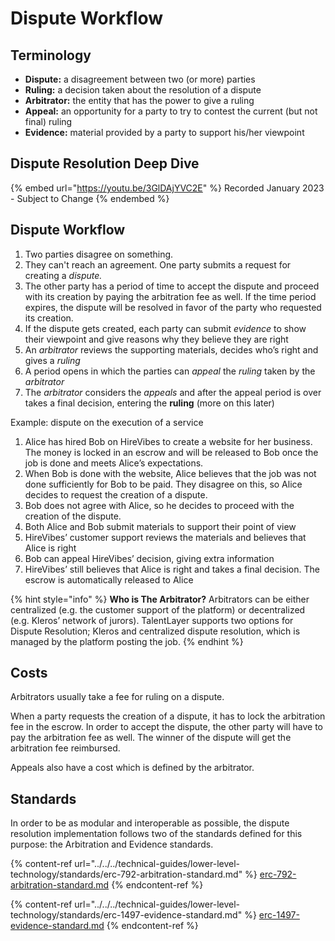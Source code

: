 # Dispute Workflow

## Terminology

* **Dispute:** a disagreement between two (or more) parties
* **Ruling:** a decision taken about the resolution of a dispute
* **Arbitrator:** the entity that has the power to give a ruling
* **Appeal:** an opportunity for a party to try to contest the current (but not final) ruling
* **Evidence:** material provided by a party to support his/her viewpoint

## Dispute Resolution Deep Dive

{% embed url="https://youtu.be/3GlDAjYVC2E" %}
Recorded January 2023 - Subject to Change
{% endembed %}

## Dispute Workflow

1. Two parties disagree on something.
2. They can't reach an agreement. One party submits a request for creating a _dispute._
3. The other party has a period of time to accept the dispute and proceed with its creation by paying the arbitration fee as well. If the time period expires, the dispute will be resolved in favor of the party who requested its creation.
4. If the dispute gets created, each party can submit _evidence_ to show their viewpoint and give reasons why they believe they are right
5. An _arbitrator_ reviews the supporting materials, decides who’s right and gives a _ruling_
6. A period opens in which the parties can _appeal_ the _ruling_ taken by the _arbitrator_
7. The _arbitrator_ considers the _appeals_ and after the appeal period is over takes a final decision, entering the **ruling** (more on this later)

Example: dispute on the execution of a service

1. Alice has hired Bob on HireVibes to create a website for her business. The money is locked in an escrow and will be released to Bob once the job is done and meets Alice’s expectations.
2. When Bob is done with the website, Alice believes that the job was not done sufficiently for Bob to be paid. They disagree on this, so Alice decides to request the creation of a dispute.
3. Bob does not agree with Alice, so he decides to proceed with the creation of the dispute.
4. Both Alice and Bob submit materials to support their point of view
5. HireVibes’ customer support reviews the materials and believes that Alice is right
6. Bob can appeal HireVibes’ decision, giving extra information
7. HireVibes’ still believes that Alice is right and takes a final decision. The escrow is automatically released to Alice

{% hint style="info" %}
**Who is The Arbitrator?** Arbitrators can be either centralized (e.g. the customer support of the platform) or decentralized (e.g. Kleros’ network of jurors). TalentLayer supports two options for Dispute Resolution; Kleros and centralized dispute resolution, which is managed by the platform posting the job.&#x20;
{% endhint %}

## Costs

Arbitrators usually take a fee for ruling on a dispute.

When a party requests the creation of a dispute, it has to lock the arbitration fee in the escrow. In order to accept the dispute, the other party will have to pay the arbitration fee as well. The winner of the dispute will get the arbitration fee reimbursed.

Appeals also have a cost which is defined by the arbitrator.

## Standards

In order to be as modular and interoperable as possible, the dispute resolution implementation follows two of the standards defined for this purpose: the Arbitration and Evidence standards.

{% content-ref url="../../../technical-guides/lower-level-technology/standards/erc-792-arbitration-standard.md" %}
[erc-792-arbitration-standard.md](../../../technical-guides/lower-level-technology/standards/erc-792-arbitration-standard.md)
{% endcontent-ref %}

{% content-ref url="../../../technical-guides/lower-level-technology/standards/erc-1497-evidence-standard.md" %}
[erc-1497-evidence-standard.md](../../../technical-guides/lower-level-technology/standards/erc-1497-evidence-standard.md)
{% endcontent-ref %}



